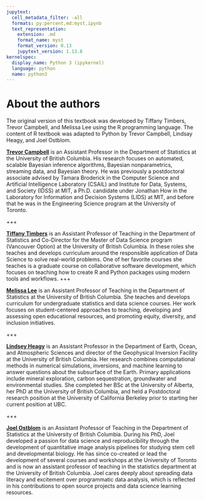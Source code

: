 ```yaml
---
jupytext:
  cell_metadata_filter: -all
  formats: py:percent,md:myst,ipynb
  text_representation:
    extension: .md
    format_name: myst
    format_version: 0.13
    jupytext_version: 1.13.8
kernelspec:
  display_name: Python 3 (ipykernel)
  language: python
  name: python3
---
```


# About the authors

The original version of this textbook was developed by Tiffany Timbers, Trevor Campbell, and Melissa Lee using the R programming language. The content of R textbook was adapted to Python by Trevor Campbell, Lindsay Heagy, and Joel Ostblom.

**[Trevor Campbell](https://trevorcampbell.me/)** is an Assistant Professor in the Department of Statistics at
the University of British Columbia. His research focuses on automated, scalable
Bayesian inference algorithms, Bayesian nonparametrics, streaming data, and
Bayesian theory. He was previously a postdoctoral associate advised by Tamara
Broderick in the Computer Science and Artificial Intelligence Laboratory
(CSAIL) and Institute for Data, Systems, and Society (IDSS) at MIT, a Ph.D.
candidate under Jonathan How in the Laboratory for Information and Decision
Systems (LIDS) at MIT, and before that he was in the Engineering Science
program at the University of Toronto.

+++

**[Tiffany Timbers](https://www.tiffanytimbers.com/)** is an Assistant Professor of Teaching in the Department of
Statistics and Co-Director for the Master of Data Science program (Vancouver
Option) at the University of British Columbia. In these roles she teaches and
develops curriculum around the responsible application of Data Science to solve
real-world problems. One of her favorite courses she teaches is a graduate
course on collaborative software development, which focuses on teaching how to
create R and Python packages using modern tools and workflows.
+++

**[Melissa Lee](https://www.stat.ubc.ca/users/melissa-lee)** is an Assistant Professor of Teaching in the Department of
Statistics at the University of British Columbia. She teaches and develops
curriculum for undergraduate statistics and data science courses. Her work
focuses on student-centered approaches to teaching, developing and assessing
open educational resources, and promoting equity, diversity, and inclusion
initiatives.

+++

**[Lindsey Heagy](https://lindseyjh.ca/)** is an Assistant Professor in the Department of Earth, Ocean, and Atmospheric 
Sciences and director of the Geophysical Inversion Facility at the University of British Columbia. 
Her research combines computational methods in numerical simulations, inversions, and machine 
learning to answer questions about the subsurface of the Earth. Primary applications include 
mineral exploration, carbon sequestration, groundwater and environmental studies. She 
completed her BSc at the University of Alberta, her PhD at the University of British Columbia, 
and held a Postdoctoral research position at the University of California Berkeley prior to 
starting her current position at UBC. 

+++

**[Joel Ostblom](https://joelostblom.com/)** is an Assistant Professor of Teaching in the Department of
Statistics at the University of British Columbia. 
During his PhD, Joel developed a passion for data science and reproducibility
through the development of quantitative image analysis pipelines for studying
stem cell and developmental biology. He has since co-created or lead the
development of several courses and workshops at the University of Toronto and
is now an assistant professor of teaching in the statistics department at the
University of British Columbia. Joel cares deeply about spreading data literacy
and excitement over programmatic data analysis, which is reflected in his
contributions to open source projects and data science learning resources.
